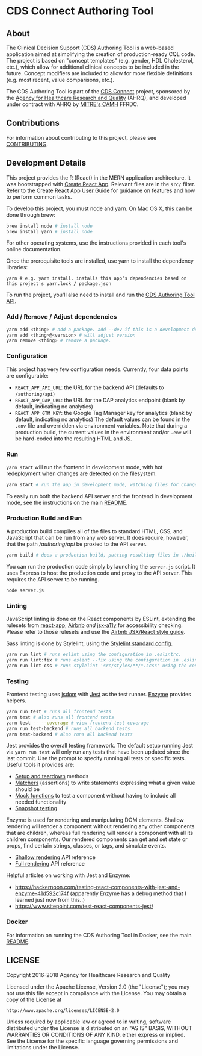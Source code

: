 # CDS Connect Authoring Tool

## About

The Clinical Decision Support (CDS) Authoring Tool is a web-based application aimed at simplifying the creation of production-ready CQL code. The project is based on "concept templates" (e.g. gender, HDL Cholesterol, etc.), which allow for additional clinical concepts to be included in the future. Concept modifiers are included to allow for more flexible definitions (e.g. most recent, value comparisons, etc.).

The CDS Authoring Tool is part of the [CDS Connect](https://cds.ahrq.gov/cdsconnect) project, sponsored by the [Agency for Healthcare Research and Quality](https://www.ahrq.gov/) (AHRQ), and developed under contract with AHRQ by [MITRE's CAMH](https://www.mitre.org/centers/cms-alliances-to-modernize-healthcare/who-we-are) FFRDC.

## Contributions

For information about contributing to this project, please see [CONTRIBUTING](../CONTRIBUTING.md).

## Development Details

This project provides the R (React) in the MERN application architecture. It was bootstrapped with [Create React App](https://github.com/facebookincubator/create-react-app). Relevant files are in the `src/` filter. Refer to the Create React App [User Guide](https://github.com/facebookincubator/create-react-app/blob/master/packages/react-scripts/template/README.md) for guidance on features and how to perform common tasks.

To develop this project, you must node and yarn. On Mac OS X, this can be done through brew:

```bash
brew install node # install node
brew install yarn # install node
```

For other operating systems, use the instructions provided in each tool's online documentation.

Once the prerequisite tools are installed, use yarn to install the dependency libraries:

```
yarn # e.g. yarn install. installs this app's dependencies based on this project's yarn.lock / package.json
```

To run the project, you'll also need to install and run the [CDS Authoring Tool API](../api).

### Add / Remove / Adjust dependencies

```bash
yarn add <thing> # add a package. add --dev if this is a development dependency.
yarn add <thing>@<version> # will adjust version
yarn remove <thing> # remove a package.
```

### Configuration

This project has very few configuration needs. Currently, four data points are configurable:

- `REACT_APP_API_URL`: the URL for the backend API (defaults to `/authoring/api`)
- `REACT_APP_DAP_URL`: the URL for the DAP analytics endpoint (blank by default, indicating no analytics)
- `REACT_APP_GTM_KEY`: the Google Tag Manager key for analytics (blank by default, indicating no analytics)
  The default values can be found in the `.env` file and overridden via environment variables. Note that during a production build, the current values in the environment and/or `.env` will be hard-coded into the resulting HTML and JS.

### Run

`yarn start` will run the frontend in development mode, with hot redeployment when changes are detected on the filesystem.

```bash
yarn start # run the app in development mode, watching files for changes
```

To easily run both the backend API server and the frontend in development mode, see the instructions on the main [README](../README.md).

### Production Build and Run

A production build compiles all of the files to standard HTML, CSS, and JavaScript that can be run from any web server. It does require, however, that the path _/authoring/api_ be proxied to the API server.

```bash
yarn build # does a production build, putting resulting files in ./build.
```

You can run the production code simply by launching the `server.js` script. It uses Express to host the production code and proxy to the API server. This requires the API server to be running.

```bash
node server.js
```

### Linting

JavaScript linting is done on the React components by ESLint, extending the rulesets from [react-app](https://github.com/facebookincubator/create-react-app/tree/master/packages/eslint-config-react-app), [Airbnb](https://github.com/airbnb/javascript) _and_ [jsx-a11y](https://github.com/evcohen/eslint-plugin-jsx-a11y) for accessibility checking. Please refer to those rulesets and use the [Airbnb JSX/React style guide](https://github.com/airbnb/javascript/tree/master/react).

Sass linting is done by Stylelint, using the [Stylelint standard config](https://github.com/stylelint/stylelint-config-standard).

```bash
yarn run lint # runs eslint using the configuration in .eslintrc.
yarn run lint:fix # runs eslint --fix using the configuration in .eslintrc. The --fix flag will autocorrect minor errors
yarn run lint-css # runs stylelint 'src/styles/**/*.scss' using the configuration in .stylelintrc
```

### Testing

Frontend testing uses [jsdom](https://github.com/tmpvar/jsdom) with [Jest](https://facebook.github.io/jest/) as the test runner. [Enzyme](http://airbnb.io/enzyme/docs/api/index.html) provides helpers.

```bash
yarn run test # runs all frontend tests
yarn test # also runs all frontend tests
yarn test -- --coverage # view frontend test coverage
yarn run test-backend # runs all backend tests
yarn test-backend # also runs all backend tests
```

Jest provides the overall testing framework. The default setup running Jest via `yarn run test` will only run any tests that have been updated since the last commit. Use the prompt to specify running all tests or specific tests. Useful tools it provides are:

- [Setup and teardown](https://facebook.github.io/jest/docs/setup-teardown.html#content) methods
- [Matchers](https://facebook.github.io/jest/docs/expect.html) (assertions) to write statements expressing what a given value should be
- [Mock functions](https://facebook.github.io/jest/docs/mock-function-api.html#content) to test a component without having to include all needed functionality
- [Snapshot testing](https://facebook.github.io/jest/docs/snapshot-testing.html)

Enzyme is used for rendering and manipulating DOM elements. Shallow rendering will render a component without rendering any other components that are children, whereas full rendering will render a component with all its children components. Our rendered components can get and set state or props, find certain strings, classes, or tags, and simulate events.

- [Shallow rendering](http://airbnb.io/enzyme/docs/api/shallow.html) API reference
- [Full rendering](http://airbnb.io/enzyme/docs/api/mount.html) API reference

Helpful articles on working with Jest and Enzyme:

- https://hackernoon.com/testing-react-components-with-jest-and-enzyme-41d592c174f (apparently Enzyme has a debug method that I learned just now from this..)
- https://www.sitepoint.com/test-react-components-jest/

### Docker

For information on running the CDS Authoring Tool in Docker, see the main [README](../README.md).

## LICENSE

Copyright 2016-2018 Agency for Healthcare Research and Quality

Licensed under the Apache License, Version 2.0 (the "License");
you may not use this file except in compliance with the License.
You may obtain a copy of the License at

    http://www.apache.org/licenses/LICENSE-2.0

Unless required by applicable law or agreed to in writing, software
distributed under the License is distributed on an "AS IS" BASIS,
WITHOUT WARRANTIES OR CONDITIONS OF ANY KIND, either express or implied.
See the License for the specific language governing permissions and
limitations under the License.

